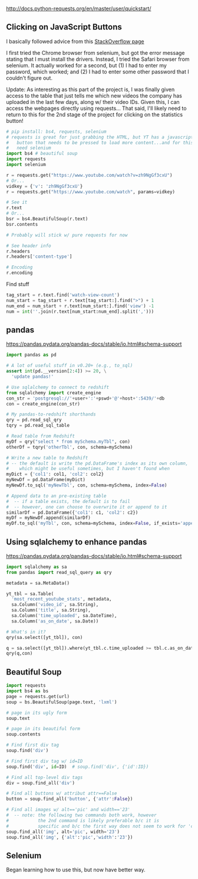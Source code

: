 
http://docs.python-requests.org/en/master/user/quickstart/

## Clicking on JavaScript Buttons
I basically followed advice from this [StackOverflow page](https://stackoverflow.com/questions/8960288/get-page-generated-with-javascript-in-python/8960386#8960386)

I first tried the Chrome browser from selenium, but got the error message stating
that I must install the drivers.  Instead, I tried the Safari browser from selenium.
It actually worked for a second, but (1) I had to enter my password, which worked; and
(2) I had to enter some other password that I couldn't figure out.

Update: As interesting as this part of the project is, I was finally given access to
the table that just tells me which new videos the company has uploaded in the last
few days, along w/ their video IDs.  Given this, I can access the webpages directly
using requests...  That said, I'll likely need to return to this for the 2nd stage
of the project for clicking on the statistics button!


```python
# pip install: bs4, requests, selenium
# requests is great for just grabbing the HTML, but YT has a javascript
#   button that needs to be pressed to load more content...and for this we
#   need selenium
import bs4 # beautiful soup
import requests
import selenium

r = requests.get("https://www.youtube.com/watch?v=zh9NgGf3cxU")
# Or...
vidkey = {'v': 'zh9NgGf3cxU'}
r = requests.get("https://www.youtube.com/watch", params=vidkey)

# See it
r.text
# Or...
bsr = bs4.BeautifulSoup(r.text)
bsr.contents

# Probably will stick w/ pure requests for now

# See header info
r.headers
r.headers['content-type']

# Encoding
r.encoding
```

Find stuff
```python
tag_start = r.text.find('watch-view-count')
num_start = tag_start + r.text[tag_start:].find(">") + 1
num_end = num_start + r.text[num_start:].find('view') -1
num = int(''.join(r.text[num_start:num_end].split(',')))
```



## pandas
https://pandas.pydata.org/pandas-docs/stable/io.html#schema-support

```python
import pandas as pd

# A lot of useful stuff in v0.20+ (e.g., to_sql)
assert int(pd.__version[2:4]) >= 20, \
  'update pandas!'

# Use sqlalchemy to connect to redshift
from sqlalchemy import create_engine
con_str = 'postgresql://'+user+':'+pswd+'@'+host+':5439/'+db
con = create_engine(con_str)

# My pandas-to-redshift shorthands
qry = pd.read_sql_qry
tqry = pd.read_sql_table

# Read table from Redshift
myDf = qry("select * from mySchema.myTbl", con)
otherDf = tqry('otherTbl', con, schema=mySchema)

# Write a new table to Redshift
# -- the default is write the pd.DataFrame's index as its own column,
#    which might be useful sometimes, but I haven't found when
myDict = {'col1': col1, 'col2': col2}
myNewDf = pd.DataFrame(myDict)
myNewDf.to_sql('myNewTbl', con, schema=mySchema, index=False)

# Append data to an pre-existing table
#  -- if a table exists, the default is to fail
#  -- however, one can choose to overwrite it or append to it
similarDf = pd.DataFrame({'col1': c1, 'col2': c2})
myDf = myNewDf.append(similarDf)
myDf.to_sql('myTbl', con, schema=mySchema, index=False, if_exists='append')

```


## Using sqlalchemy to enhance pandas
https://pandas.pydata.org/pandas-docs/stable/io.html#schema-support

```python
import sqlalchemy as sa
from pandas import read_sql_query as qry

metadata = sa.MetaData()

yt_tbl = sa.Table(
  'most_recent_youtube_stats', metadata, 
  sa.Column('video_id', sa.String), 
  sa.Column('title', sa.String), 
  sa.Column('time_uploaded', sa.DateTime), 
  sa.Column('as_on_date', sa.Date))

# What's in it?
qry(sa.select([yt_tbl]), con)

q = sa.select([yt_tbl]).where(yt_tbl.c.time_uploaded >= tbl.c.as_on_date)
qry(q,con)
```


## Beautiful Soup

```python
import requests
import bs4 as bs
page = requests.get(url)
soup = bs.BeautifulSoup(page.text, 'lxml')  

# page in its ugly form
soup.text

# page in its beautiful form
soup.contents

# Find first div tag
soup.find('div')

# Find first div tag w/ id=ID
soup.find('div', id=ID)  # soup.find('div', {'id':ID})

# Find all top-level div tags
div = soup.find_all('div')

# Find all buttons w/ attribut attr==False
button = soup.find_all('button', {'attr':False})

# Find all images w/ alt=='pic' and width=='23'
#  -- note: the following two commands both work, however
#           the 2nd command is likely preferable b/c it is
#           specific and b/c the first way does not seem to work for 'class'
soup.find_all('img', alt='pic', width='23')
soup.find_all('img', {'alt':'pic','width':'23'})

```


## Selenium
Began learning how to use this, but now have better way.
